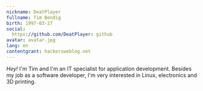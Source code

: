 ```yaml
---
nickname: DeatPlayer
fullname: Tim Bendig
birth: 1997-03-27
social:
  https://github.com/DeatPlayer: github
avatar: avatar.jpg
lang: en
contentgrant: hackersweblog.net
---
```

*Hey!*
I'm Tim and I'm an IT specialist for application development.
Besides my job as a software developer, I'm very interested in Linux, electronics and 3D printing.
